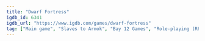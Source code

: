 ```yaml
---
title: "Dwarf Fortress"
igdb_id: 6341
igdb_url: "https://www.igdb.com/games/dwarf-fortress"
tag: ["Main game", "Slaves to Armok", "Bay 12 Games", "Role-playing (RPG)", "Simulator", "Strategy", "Turn-based strategy (TBS)", "Indie", "Single player", "Bird view / Isometric", "Text", "Fantasy", "Survival", "Sandbox", "Open world", "4X (explore, expand, exploit, and exterminate)"]
---
```

